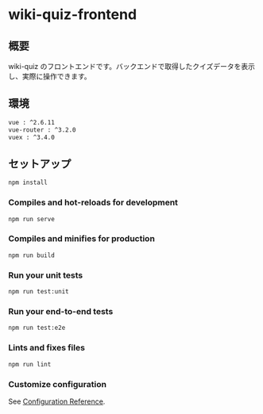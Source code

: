 # wiki-quiz-frontend

## 概要

wiki-quiz のフロントエンドです。バックエンドで取得したクイズデータを表示し、実際に操作できます。

## 環境

```txt
vue : ^2.6.11
vue-router : ^3.2.0
vuex : ^3.4.0
```

## セットアップ

```
npm install
```

### Compiles and hot-reloads for development

```
npm run serve
```

### Compiles and minifies for production

```
npm run build
```

### Run your unit tests

```
npm run test:unit
```

### Run your end-to-end tests

```
npm run test:e2e
```

### Lints and fixes files

```
npm run lint
```

### Customize configuration

See [Configuration Reference](https://cli.vuejs.org/config/).
